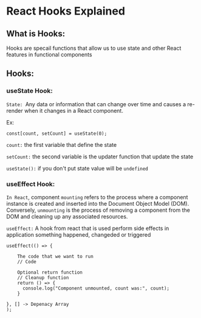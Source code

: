 # React Hooks Explained

## What is Hooks:
Hooks are specail functions that allow us to use state and other React features in functional components

## Hooks:

### useState Hook:

`State: `Any data or information that can change over time and causes a re-render when it changes in a React component.

Ex:

```
const[count, setCount] = useState(0);
```

`count:` the first variable that define the state

`setCount:` the second variable is the updater function that update the state

`useState():` if you don't put state value will be `undefined`

### useEffect Hook:

`In React`, component `mounting` refers to the process where a component instance is created and inserted into the Document Object Model (DOM). Conversely, `unmounting` is the process of removing a component from the DOM and cleaning up any associated resources.

`useEffect:` A hook from react that is used perform side effects in application something happened, changeded or triggered

```
useEffect(() => {

    The code that we want to run
    // Code

    Optional return function
    // Cleanup function
    return () => {
      console.log("Component unmounted, count was:", count);
    }

}, [] -> Depenacy Array
);
```


